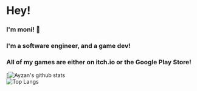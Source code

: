 # Hey!
### I'm moni! 👋
### I'm a software engineer, and a game dev!
### All of my games are either on itch.io or the Google Play Store!
[![Ayzan's github stats](https://github-readme-stats.vercel.app/api?username=monitrr&show_icons=true&theme=tokyonight)  
![Top Langs](https://github-readme-stats.vercel.app/api/top-langs/?username=monitrr&show_icons=true&theme=tokyonight)

